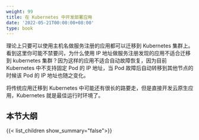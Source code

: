 ```yaml
---
weight: 99
title: 在 Kubernetes 中开发部署应用
date: '2022-05-21T00:00:00+08:00'
type: book
---
```


理论上只要可以使用主机名做服务注册的应用都可以迁移到 Kubernetes 集群上。看到这里你可能不禁要问，为什么使用 IP 地址做服务注册发现的应用不适合迁移到 kubernetes 集群？因为这样的应用不适合自动故障恢复，因为目前 Kubernetes 中不支持固定 Pod 的 IP 地址，当 Pod 故障后自动转移到其他节点的时候该 Pod 的 IP 地址也随之变化。

将传统应用迁移到 Kubernetes 中可能还有很长的路要走，但是直接开发云原生应用，Kubernetes 就是最佳运行时环境了。

## 本节大纲

{{< list_children show_summary="false">}}
